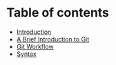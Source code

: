 # Table of contents

* [Introduction](README.md)
* [A Brief Introduction to Git](chapter1/a-brief-introduction-to-git.md)
* [Git Workflow](chapter2/git-workflow.md)
* [Syntax](chapter3/syntax.md)
